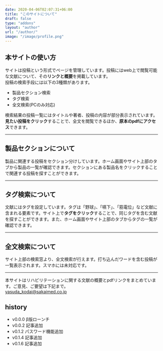 ```yaml
---
date: 2020-04-06T02:07:31+06:00
title: "このサイトについて"
draft: false
type: "addons"
layout: "author"
url: "/author/"
image: "/image/profile.png"
---
```

## 本サイトの使い方
サイトは投稿という形式でページを管理しています。投稿にはweb上で閲覧可能な文献について、その**リンクと概要**を掲載しています。  
投稿の検索手段には以下の3種類があります。
- 製品セクション検索
- タグ検索
- 全文検索(PCのみ対応)  

検索結果の投稿一覧にはタイトルや著者、投稿の内容が部分表示されています。**見たい投稿をクリック**することで、全文を閲覧できるほか、**原本のpdfにアクセス**できます。

---
## 製品セクションについて
製品に関連する投稿をセクション分けしています。ホーム画面やサイト上部のタブから製品の一覧が確認できます。セクションにある製品名をクリックすることで関連する投稿を探すことができます。

---

## タグ検索について
文献にはタグを設定しています。タグは「野球」、「嚥下」、「筋電位」など文献に含まれる要素です。サイト上で**タグをクリック**することで、同じタグを含む文献を探すことができます。また、ホーム画面やサイト上部のタブからタグの一覧が確認できます。

---
## 全文検索について
サイト上部の検索窓より、全文検索が行えます。打ち込んだワードを含む投稿が一覧表示されます。スマホには未対応です。

---
本サイトはリハビリテーションに関する文献の概要とpdfリンクをまとめています。ご意見、ご要望は下記まで。<br>
yasuda_kodai@sakaimed.co.jp

## history
- v0.0.0  β版ローンチ
- v0.0.2  記事追加
- v0.1.2  パスワード機能追加
- v0.1.4  記事追加
- v0.1.6  記事追加